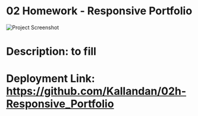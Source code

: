 # 02 Homework - Responsive Portfolio

![Project Screenshot](./Assets/images/02-advanced-css-homework-demo.gif)

# Description: to fill

# Deployment Link: https://github.com/Kallandan/02h-Responsive_Portfolio